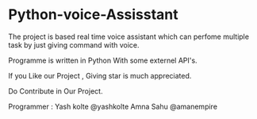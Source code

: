 # Python-voice-Assisstant

The project is based real time voice assistant which can perfome multiple task by just giving command with voice.

Programme is written in Python With some externel API's.

If you Like our Project , Giving star is much appreciated.

Do Contribute in Our Project.

Programmer : 
Yash kolte @yashkolte
Amna Sahu @amanempire
